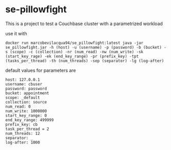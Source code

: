 # se-pillowfight

This is a project to test a Couchbase cluster with a parametrized workload

use it with

```
docker run marcobevilacqua94/se_pillowfight:latest java -jar se_pillowfight.jar -h (host) -u (username) -p (password) -b (bucket) -s (scope) -c (collection) -nr (num_read) -nw (num_write) -sk (start_key_rage) -ek (end_key_range) -pr (prefix_key) -tpt (tasks_per_thread) -th (num_threads) -sep (separator) -lg (log-after)
```

default values for parameters are
```
host: 127.0.0.1
username: cbuser
password: password
bucket: appointment
scope: _default
collection: source
num_read: 0
num_write: 1000000
start_key_range: 0
end_key_range: 499999
prefix_key: cb
task_per_thread = 2
num_threads: 12
separator: _
log-after: 1000 
```